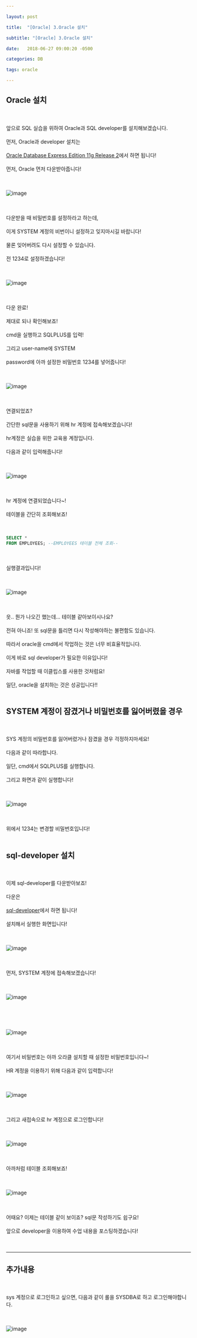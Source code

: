 ```yaml
---

layout: post

title:  "[Oracle] 3.Oracle 설치"

subtitle: "[Oracle] 3.Oracle 설치"

date:   2018-06-27 09:00:20 -0500

categories: DB

tags: oracle

---
```


## Oracle 설치

<br>
<br>
앞으로 SQL 실습을 위하여 Oracle과 SQL developer를 설치해보겠습니다.
<br>
<br>
먼저, Oracle과 developer 설치는 
<br>
<br>
<a href="https://www.oracle.com/technetwork/database/database-technologies/express-edition/downloads/index.html">
Oracle Database Express Edition 11g Release 2</a>에서 하면 됩니다!
<br>
<br>
먼저, Oracle 먼저 다운받아줍니다!
<br>
<br>
<br>

![image](/image/Oracle_image/Oracle_image_04.png)

<br>
<br>
다운받을 때 비밀번호를 설정하라고 하는데,
<br>
<br>
이게 SYSTEM 계정의 비번이니 설정하고 잊지마시길 바랍니다!
<br>
<br>
물론 잊어버려도 다시 설정할 수 있습니다.
<br>
<br>
전 1234로 설정하겠습니다!
<br>
<br>
<br>

![image](/image/Oracle_image/Oracle_image_05.png)

<br>
<br>
다운 완료!
<br>
<br>
제대로 되나 확인해보죠!
<br>
<br>
cmd을 실행하고 SQLPLUS를 입력!
<br>
<br>
그리고 user-name에 SYSTEM
<br>
<br>
password에 아까 설정한 비밀번호 1234를 넣어줍니다!
<br>
<br>
<br>

![image](/image/Oracle_image/Oracle_image_07.png)

<br>
<br>
연결되었죠?
<br>
<br>
간단한 sql문을 사용하기 위해 hr 계정에 접속해보겠습니다!
<br>
<br>
hr계정은 실습을 위한 교육용 계정입니다.
<br>
<br>
다음과 같이 입력해줍니다!
<br>
<br>
<br>

![image](/image/Oracle_image/Oracle_image_08.png)

<br>
<br>
hr 계정에 연결되었습니다~!
<br>
<br>
테이블을 간단히 조회해보죠!
<br>
<br>
<br>

```sql
SELECT *
FROM EMPLOYEES; --EMPLOYEES 테이블 전체 조회--
```

<br>
<br>
실행결과입니다!
<br>
<br>
<br>

![image](/image/Oracle_image/Oracle_image_09.png)

<br>
<br>
읏.. 뭔가 나오긴 했는데... 테이블 같아보이시나요?
<br>
<br>
전혀 아니죠! 또 sql문을 틀리면 다시 작성해야하는 불편함도 있습니다. 
<br>
<br>
따라서 oracle을 cmd에서 작업하는 것은 너무 비효율적입니다.
<br>
<br>
이게 바로 sql developer가 필요한 이유입니다!
<br>
<br>
자바를 작업할 때 이클립스를 사용한 것처럼요!
<br>
<br>
일단, oracle을 설치하는 것은 성공입니다!!
<br>
<br>


## SYSTEM 계정이 잠겼거나 비밀번호를 잃어버렸을 경우

<br>
<br>
SYS 계정의 비밀번호를 잃어버렸거나 잠겼을 경우 걱정하지마세요!
<br>
<br>
다음과 같이 따라합니다.
<br>
<br>
일단, cmd에서 SQLPLUS를 실행합니다.
<br>
<br>
그리고 화면과 같이 실행합니다!
<br>
<br>
<br>

![image](/image/Oracle_image/Oracle_image_06.png)

<br>
<br>
위에서 1234는 변경할 비밀번호입니다!
<br>
<br>

## sql-developer 설치

<br>
<br>
이제 sql-developer를 다운받아보죠!
<br>
<br>
다운은 
<br>
<br>
<a href="https://www.oracle.com/technetwork/database/database-technologies/express-edition/downloads/index.html">sql-developer</a>에서 하면 됩니다!
<br>
<br>
설치해서 실행한 화면입니다!
<br>
<br>
<br>

![image](/image/Oracle_image/Oracle_image_10.png)

<br>
<br>
먼저, SYSTEM 계정에 접속해보겠습니다!
<br>
<br>
<br>

![image](/image/Oracle_image/Oracle_image_11.png)

<br>
<br>
<br>

![image](/image/Oracle_image/Oracle_image_12.png)

<br>
<br>
여기서 비밀번호는 아까 오라클 설치할 때 설정한 비밀번호입니다~!
<br>
<br>
HR 계정을 이용하기 위해 다음과 같이 입력합니다!
<br>
<br>
<br>

![image](/image/Oracle_image/Oracle_image_13.png)

<br>
<br>
그리고 새접속으로 hr 계정으로 로그인합니다!
<br>
<br>
<br>

![image](/image/Oracle_image/Oracle_image_14.png)

<br>
<br>
아까처럼 테이블 조회해보죠!
<br>
<br>
<br>

![image](/image/Oracle_image/Oracle_image_15.png)

<br>
<br>
어때요? 이제는 테이블 같이 보이죠? sql문 작성하기도 쉽구요!
<br>
<br>
앞으로 developer을 이용하여 수업 내용을 포스팅하겠습니다!
<br>
<br>
<br>

<hr/>

## 추가내용

<br>
<br>
sys 계정으로 로그인하고 싶으면, 다음과 같이 롤을 SYSDBA로 하고 로그인해야합니다.
<br>
<br>
<br>

![image](/image/Oracle_image/Oracle_image_16.png)
